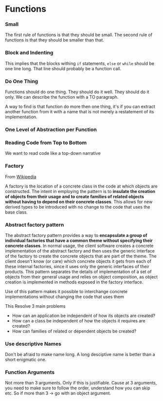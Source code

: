 # Functions

### Small

The first rule of functions is that they should be small. The second rule of functions is that they should be smaller than that.

### Block and Indenting

This implies that the blocks withing `if` statements, `else` or `while` should be one line long. That line should probably be a function call.

### Do One Thing

Functions should do one thing. They should do it well. They should do it only. We can describe the function with a TO paragraph.

A way to find is that function do more then one thing, it's if you can extract another function from it with a name that is not merely a restatement of its implementation.

### One Level of Abstraction per Function

### Reading Code from Top to Bottom

We want to read code like a top-down narrative

### Factory

From [Wikipedia](https://en.wikipedia.org/wiki/Abstract_factory_pattern)

A factory is the location of a concrete class in the code at which objects are constructed. The intent in employing the pattern is to **insulate the creation of objects from their usage and to create families of related objects without having to depend on their concrete classes**. This allows for new derived types to be introduced with no change to the code that uses the base class.

### Abstract factory pattern

The abstract factory pattern provides a way to **encapsulate a group of individual factories that have a common theme without specifying their concrete classes**. In normal usage, the client software creates a concrete implementation of the abstract factory and then uses the generic interface of the factory to create the concrete objects that are part of the theme. The client doesn't know (or care) which concrete objects it gets from each of these internal factories, since it uses only the generic interfaces of their products. This pattern separates the details of implementation of a set of objects from their general usage and relies on object composition, as object creation is implemented in methods exposed in the factory interface.

Use of this pattern makes it possible to interchange concrete implementations without changing the code that uses them

This Resolve 3 main problems

- How can an application be independent of how its objects are created?
- How can a class be independent of how the objects it requires are created?
- How can families of related or dependent objects be created?

### Use descriptive Names

Don't be afraid to make name long. A long desciptive name is better than a short enigmatic one.

### Function Arguments

Not more than 3 arguments. Only if this is justifiable. Cause at 3 arguments, you need to make sure to follow the order, understand how you can skip etc. So if more than 3 -> go with an object argument.